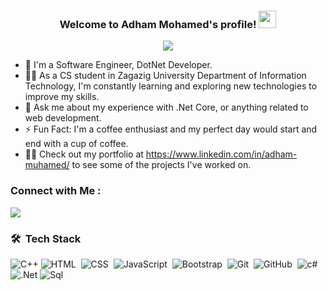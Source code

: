 


<h3 align="center">
  Welcome to Adham Mohamed's profile!
  <img src="https://media.giphy.com/media/hvRJCLFzcasrR4ia7z/giphy.gif" width="28">
</h3>
 

<!-- Typing SVG by DenverCoder1 - https://github.com/DenverCoder1/readme-typing-svg -->
<p align="center">
       <a href="https://github.com/DenverCoder1/readme-typing-svg"><img src="https://readme-typing-svg.herokuapp.com/?lines=BackEnd%20web%20developer;Always%20learning%20new%20things&font=Fira%20Code&center=true&width=440&height=45&color=f75c7e&vCenter=true&size=22"></a>

</p> 

- 🏢 I'm a Software Engineer, DotNet Developer.
- 👨‍💻 As a CS student in Zagazig University Department of Information Technology, I'm constantly learning and exploring new technologies to improve my skills.
- 💬 Ask me about my experience with .Net Core, or anything related to web development.
- ⚡ Fun Fact: I'm a coffee enthusiast and my perfect day would start and end with a cup of coffee.
- 👨‍💻 Check out my portfolio at https://www.linkedin.com/in/adham-muhamed/ to see some of the projects I've worked on.


### Connect with Me :

<a href="https://www.linkedin.com/in/adham-muhamed/" target="_blank"><img src="https://img.shields.io/badge/-Adham%20Mohamed-0077B5?style=for-the-badge&logo=Linkedin&logoColor=white"/></a>


### 🛠 &nbsp;Tech Stack
![C++](https://img.shields.io/badge/C%2B%2B-00599C?style=for-the-badge&logo=c%2B%2B&logoColor=white)
![HTML](https://img.shields.io/badge/-HTML-05122A?style=flat&logo=HTML5)&nbsp;
![CSS](https://img.shields.io/badge/-CSS-05122A?style=flat&logo=CSS3&logoColor=1572B6)&nbsp;
![JavaScript](https://img.shields.io/badge/-JavaScript-05122A?style=flat&logo=javascript)&nbsp;
![Bootstrap](https://img.shields.io/badge/-Bootstrap-05122A?style=flat&logo=bootstrap&logoColor=563D7C)&nbsp;
![Git](https://img.shields.io/badge/-Git-05122A?style=flat&logo=git)&nbsp;
![GitHub](https://img.shields.io/badge/-GitHub-05122A?style=flat&logo=github)&nbsp;
![c#](https://img.shields.io/badge/C%23-239120?style=for-the-badge&logo=c-sharp&logoColor=white)
![.Net](https://img.shields.io/badge/.NET-5C2D91?style=for-the-badge&logo=.net&logoColor=white)
![Sql](https://img.shields.io/badge/SQL-07405E?style=for-the-badge&logo=SqlServer&logoColor=white)



